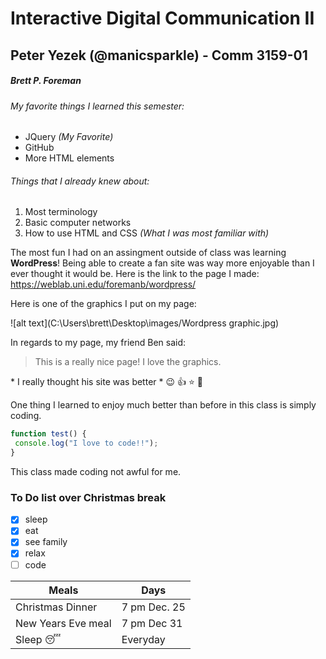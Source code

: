 # Interactive Digital Communication II </h1>

## Peter Yezek (@manicsparkle) - Comm 3159-01 </h2>

##### Brett P. Foreman </h5>

###### My favorite things I learned this semester: </h6>
* JQuery *(My Favorite)*
* GitHub
* More HTML elements
###### Things that I already knew about: </h6>
1. Most terminology
2. Basic computer networks
3. How to use HTML and CSS *(What I was most familiar with)*

  The most fun I had on an assingment outside of class was learning **WordPress**!
Being able to create a fan site was way more enjoyable than I ever thought it would be. Here is the link to the page I made: https://weblab.uni.edu/foremanb/wordpress/

Here is one of the graphics I put on my page:

![alt text](C:\Users\brett\Desktop\images/Wordpress graphic.jpg)

In regards to my page, my friend Ben said:
>This is a really nice page! I love the graphics.

\* I really thought his site was better \* :wink: :+1: :star: :football:

One thing I learned to enjoy much better than before in this class is simply coding.
```javascript
function test() {
 console.log("I love to code!!");
}
```
This class made coding not awful for me.

### To Do list over Christmas break </h3>
- [x] sleep
- [x] eat
- [x] see family
- [x] relax
- [ ] code

Meals | Days
------------ | -------------
Christmas Dinner | 7 pm Dec. 25
New Years Eve meal | 7 pm Dec 31
Sleep :sleeping: | Everyday
